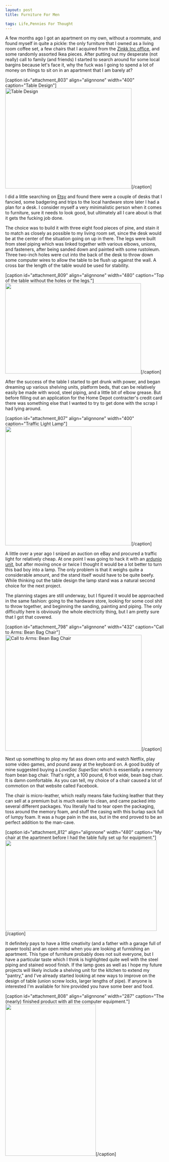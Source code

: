 ```yaml
---
layout: post
title: Furniture For Men

tags: Life,Pennies For Thought
---
```

<p>A few months ago I got an apartment on my own, without a roommate, and found myself in quite a pickle: the only furniture that I owned as a living room coffee set, a few chairs that I acquired from the <a href="http://zinkkinc.com">Zinkk Inc office</a>, and some randomly assorted Ikea pieces. After putting out my desperate (not really) call to family (and friends) I started to search around for some local bargins because let's face it, why the fuck was I going to spend a lot of money on things to sit on in an apartment that I am barely at?</p>
[caption id="attachment_803" align="alignnone" width="400" caption="Table Design"]<a href="http://thoughtlessbanter.com/wp-content/uploads/2011/11/adf.jpeg"><img src="http://thoughtlessbanter.com/wp-content/uploads/2011/11/adf.jpeg" alt="Table Design" title="Faux Design " width="400" height="318" class="size-full wp-image-803" /></a>[/caption]
<p>I did a little searching on <a href="http://etsy.com">Etsy</a> and found there were a couple of desks that I fancied, some badgering and trips to the local hardware store later I had a plan for a desk. I consider myself a very minimalistic person when it comes to furniture, sure it needs to look good, but ultimately all I care about is that it gets the fucking job done.</p>
<p>The choice was to build it with three eight food pieces of pine, and stain it to match as closely as possible to my living room set, since the desk would be at the center of the situation going on up in there. The legs were built from steel piping which was linked together with various elbows, unions, and fasteners, after being sanded down and painted with some rustoleum. Three two-inch holes were cut into the back of the desk to throw down some computer wires to allow the table to be flush up against the wall. A cross bar the length of the table would be used for stability.</p>
[caption id="attachment_809" align="alignnone" width="480" caption="Top of the table without the holes or the legs."]<a href="http://thoughtlessbanter.com/wp-content/uploads/2011/11/382838_579953273829_199800257_31936110_435392411_n.jpg"><img src="http://thoughtlessbanter.com/wp-content/uploads/2011/11/382838_579953273829_199800257_31936110_435392411_n.jpg" alt="" title="Table Top" width="430" height="286" class="size-full wp-image-809" /></a>[/caption]
<p>After the success of the table I started to get drunk with power, and began dreaming up various shelving units, platform beds, that can be relatively easily be made with wood, steel piping, and a little bit of elbow grease. But before filling out an application for the Home Depot contracter's credit card there was something else that I wanted to try to get done with the scrap I had lying around.</p>
[caption id="attachment_807" align="alignnone" width="400" caption="Traffic Light Lamp"]<a href="http://thoughtlessbanter.com/wp-content/uploads/2011/11/asd.jpeg"><img src="http://thoughtlessbanter.com/wp-content/uploads/2011/11/asd.jpeg" alt="" title="Traffic Lamp Design" width="400" height="377" class="size-full wp-image-807" /></a>[/caption]
<p>A little over a year ago I sniped an auction on eBay and procured a traffic light for relatively cheap. At one point I was going to hack it with an <a href="http://hackaday.com/2010/01/05/arduino-traffic-light/">ardunio unit</a>, but after moving once or twice I thought it would be a lot better to turn this bad boy into a lamp. The only problem is that it weighs quite a considerable amount, and the stand itself would have to be quite beefy. While thinking out the table design the lamp stand was a natural second choice for the next project.</p>
<p>The planning stages are still underway, but I figured it would be approached in the same fashion: going to the hardware store, looking for some cool shit to throw together, and beginning the sanding, painting and piping. The only difficultly here is obviously the whole electricity thing, but I am pretty sure that I got that covered.</p>
[caption id="attachment_798" align="alignnone" width="432" caption="Call to Arms: Bean Bag Chair"]<a href="http://thoughtlessbanter.com/wp-content/uploads/2011/11/Screen-Shot-2011-11-23-at-12.03.43-PM.png"><img src="http://thoughtlessbanter.com/wp-content/uploads/2011/11/Screen-Shot-2011-11-23-at-12.03.43-PM.png" alt="Call to Arms: Bean Bag Chair" title="bean bag chair" width="432" height="367" class="size-full wp-image-798" /></a>[/caption]<p>Next up something to plop my fat ass down onto and watch Netflix, play some video games, and pound away at the keyboard on. A good buddy of mine suggested buying a <em>LoveSac SuperSac</em> which is essentially a memory foam bean bag chair. That's right, a 100 pound, 6 foot wide, bean bag chair. It is damn comfortable. As you can tell, my choice of a chair caused a lot of commotion on that website called Facebook.</p>
<p>The chair is micro-leather, which really means fake fucking leather that they can sell at a premium but is much easier to clean, and came packed into several different packages. You literally had to tear open the packaging, toss around the memory foam, and stuff the casing with this burlap sack full of lumpy foam. It was a huge pain in the ass, but in the end proved to be an perfect addition to the man-cave.</p>
[caption id="attachment_812" align="alignnone" width="480" caption="My chair at the apartment before I had the table fully set up for equipment."]<a href="http://thoughtlessbanter.com/wp-content/uploads/2011/11/383280_578568533859_199800257_31925166_610852852_n.jpg"><img src="http://thoughtlessbanter.com/wp-content/uploads/2011/11/383280_578568533859_199800257_31925166_610852852_n.jpg" alt="" title="Chair Before The Table" width="480" height="287" class="size-full wp-image-812" /></a>[/caption]
<p>It definitely pays to have a little creativity (and a father with a garage full of power tools) and an open mind when you are looking at furnishing an apartment. This type of furniture probably does not suit everyone, but I have a particular taste which I think is highlighted quite well with the steel piping and stained wood finish. If the lamp goes as well as I hope my future projects will likely include a shelving unit for the kitchen to extend my "pantry," and I've already started looking at new ways to improve on the design of table (union screw locks, larger lengths of pipe). If anyone is interested I'm available for hire provided you have some beer and food.</p>
[caption id="attachment_808" align="alignnone" width="287" caption="The (nearly) finished product with all the computer equipment."]<a href="http://thoughtlessbanter.com/wp-content/uploads/2011/11/376900_582560793339_199800257_31945791_264034435_n.jpg"><img src="http://thoughtlessbanter.com/wp-content/uploads/2011/11/376900_582560793339_199800257_31945791_264034435_n.jpg" alt="" title="Finished Table With Equipment" width="287" height="480" class="size-full wp-image-808" /></a>[/caption]


